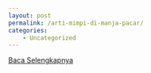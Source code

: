 ```yaml
---
layout: post
permalink: /arti-mimpi-di-manja-pacar/
categories:
    - Uncategorized
---
```


[Baca Selengkapnya](/01)